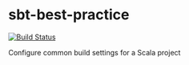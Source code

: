 # sbt-best-practice

[![Build Status](https://travis-ci.org/ThoughtWorksInc/sbt-best-practice.svg?branch=master)](https://travis-ci.org/ThoughtWorksInc/sbt-best-practice)

Configure common build settings for a Scala project

